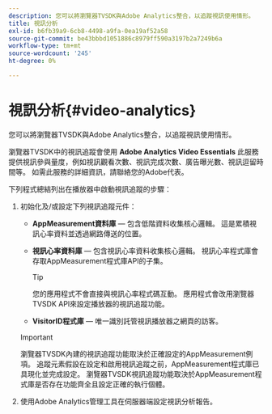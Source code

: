 ```yaml
---
description: 您可以將瀏覽器TVSDK與Adobe Analytics整合，以追蹤視訊使用情形。
title: 視訊分析
exl-id: b6fb39a9-6cb8-4498-a9fa-0ea19af52a58
source-git-commit: be43bbbd1051886c8979ff590a3197b2a7249b6a
workflow-type: tm+mt
source-wordcount: '245'
ht-degree: 0%

---
```


# 視訊分析{#video-analytics}

您可以將瀏覽器TVSDK與Adobe Analytics整合，以追蹤視訊使用情形。

瀏覽器TVSDK中的視訊追蹤會使用 **Adobe Analytics Video Essentials** 此服務提供視訊參與量度，例如視訊觀看次數、視訊完成次數、廣告曝光數、視訊逗留時間等。 如需此服務的詳細資訊，請聯絡您的Adobe代表。

下列程式總結列出在播放器中啟動視訊追蹤的步驟：

1. 初始化及/或設定下列視訊追蹤元件：

   * **AppMeasurement資料庫**  — 包含低階資料收集核心邏輯。 這是累積視訊心率資料並透過網路傳送的位置。
   * **視訊心率資料庫**  — 包含視訊心率資料收集核心邏輯。 視訊心率程式庫會存取AppMeasurement程式庫API的子集。

      >[!TIP]
      >
      >您的應用程式不會直接與視訊心率程式碼互動。 應用程式會改用瀏覽器TVSDK API來設定播放器的視訊追蹤功能。

   * **VisitorID程式庫**  — 唯一識別託管視訊播放器之網頁的訪客。
   >[!IMPORTANT]
   >
   >瀏覽器TVSDK內建的視訊追蹤功能取決於正確設定的AppMeasurement例項。 追蹤元素假設在設定和啟用視訊追蹤之前，AppMeasurement程式庫已具現化並完成設定。 瀏覽器TVSDK視訊追蹤功能取決於AppMeasurement程式庫是否存在功能齊全且設定正確的執行個體。

1. 使用Adobe Analytics管理工具在伺服器端設定視訊分析報告。
